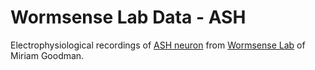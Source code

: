 # Wormsense Lab Data - ASH

Electrophysiological recordings of [ASH neuron](https://www.wormatlas.org/neurons/Individual%20Neurons/ASHframeset.html) from [Wormsense Lab](https://med.stanford.edu/goodmanlab.html) of Miriam Goodman.
